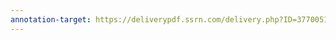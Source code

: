 ```yaml
---
annotation-target: https://deliverypdf.ssrn.com/delivery.php?ID=377005116116017069075065076103121000042018028080064039094108018053037078120002113103001086037071115016085109025024124019073086119066010100048073081083038021018000072019108074080097011002063012051008040082047107114088088020027003013090082124024091025082097020022031120066100082109116008&EXT=pdf&INDEX=TRUE
---
```

